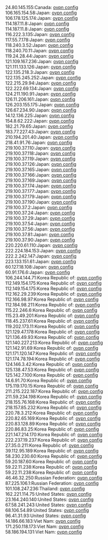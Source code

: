 24.80.145.155:Canada: [ovpn config](vpn/24_80_145_155.ovpn)  
106.165.154.58:Japan: [ovpn config](vpn/106_165_154_58.ovpn)  
106.178.125.174:Japan: [ovpn config](vpn/106_178_125_174.ovpn)  
114.187.11.8:Japan: [ovpn config](vpn/114_187_11_8.ovpn)  
114.187.11.8:Japan: [ovpn config](vpn/114_187_11_8.ovpn)  
116.222.3.135:Japan: [ovpn config](vpn/116_222_3_135.ovpn)  
117.55.7.178:Japan: [ovpn config](vpn/117_55_7_178.ovpn)  
118.240.3.52:Japan: [ovpn config](vpn/118_240_3_52.ovpn)  
118.240.70.11:Japan: [ovpn config](vpn/118_240_70_11.ovpn)  
119.24.28.44:Japan: [ovpn config](vpn/119_24_28_44.ovpn)  
121.109.167.236:Japan: [ovpn config](vpn/121_109_167_236.ovpn)  
121.111.133.126:Japan: [ovpn config](vpn/121_111_133_126.ovpn)  
122.135.218.3:Japan: [ovpn config](vpn/122_135_218_3.ovpn)  
122.135.245.252:Japan: [ovpn config](vpn/122_135_245_252.ovpn)  
122.215.29.94:Japan: [ovpn config](vpn/122_215_29_94.ovpn)  
122.222.69.134:Japan: [ovpn config](vpn/122_222_69_134.ovpn)  
124.211.190.91:Japan: [ovpn config](vpn/124_211_190_91.ovpn)  
126.11.206.161:Japan: [ovpn config](vpn/126_11_206_161.ovpn)  
126.203.155.175:Japan: [ovpn config](vpn/126_203_155_175.ovpn)  
126.67.234.90:Japan: [ovpn config](vpn/126_67_234_90.ovpn)  
14.12.136.225:Japan: [ovpn config](vpn/14_12_136_225.ovpn)  
154.8.62.222:Japan: [ovpn config](vpn/154_8_62_222.ovpn)  
182.21.79.65:Japan: [ovpn config](vpn/182_21_79_65.ovpn)  
183.77.227.43:Japan: [ovpn config](vpn/183_77_227_43.ovpn)  
210.194.201.40:Japan: [ovpn config](vpn/210_194_201_40.ovpn)  
218.41.91.76:Japan: [ovpn config](vpn/218_41_91_76.ovpn)  
219.100.37.110:Japan: [ovpn config](vpn/219_100_37_110.ovpn)  
219.100.37.118:Japan: [ovpn config](vpn/219_100_37_118.ovpn)  
219.100.37.119:Japan: [ovpn config](vpn/219_100_37_119.ovpn)  
219.100.37.126:Japan: [ovpn config](vpn/219_100_37_126.ovpn)  
219.100.37.165:Japan: [ovpn config](vpn/219_100_37_165.ovpn)  
219.100.37.166:Japan: [ovpn config](vpn/219_100_37_166.ovpn)  
219.100.37.169:Japan: [ovpn config](vpn/219_100_37_169.ovpn)  
219.100.37.174:Japan: [ovpn config](vpn/219_100_37_174.ovpn)  
219.100.37.177:Japan: [ovpn config](vpn/219_100_37_177.ovpn)  
219.100.37.179:Japan: [ovpn config](vpn/219_100_37_179.ovpn)  
219.100.37.190:Japan: [ovpn config](vpn/219_100_37_190.ovpn)  
219.100.37.2:Japan: [ovpn config](vpn/219_100_37_2.ovpn)  
219.100.37.24:Japan: [ovpn config](vpn/219_100_37_24.ovpn)  
219.100.37.29:Japan: [ovpn config](vpn/219_100_37_29.ovpn)  
219.100.37.54:Japan: [ovpn config](vpn/219_100_37_54.ovpn)  
219.100.37.56:Japan: [ovpn config](vpn/219_100_37_56.ovpn)  
219.100.37.81:Japan: [ovpn config](vpn/219_100_37_81.ovpn)  
219.100.37.90:Japan: [ovpn config](vpn/219_100_37_90.ovpn)  
220.220.61.110:Japan: [ovpn config](vpn/220_220_61_110.ovpn)  
222.224.184.153:Japan: [ovpn config](vpn/222_224_184_153.ovpn)  
222.2.242.147:Japan: [ovpn config](vpn/222_2_242_147.ovpn)  
223.133.151.61:Japan: [ovpn config](vpn/223_133_151_61.ovpn)  
60.127.18.108:Japan: [ovpn config](vpn/60_127_18_108.ovpn)  
60.91.176.6:Japan: [ovpn config](vpn/60_91_176_6.ovpn)  
106.244.144.71:Korea Republic of: [ovpn config](vpn/106_244_144_71.ovpn)  
112.149.154.175:Korea Republic of: [ovpn config](vpn/112_149_154_175.ovpn)  
112.149.154.175:Korea Republic of: [ovpn config](vpn/112_149_154_175.ovpn)  
112.162.29.239:Korea Republic of: [ovpn config](vpn/112_162_29_239.ovpn)  
112.166.98.97:Korea Republic of: [ovpn config](vpn/112_166_98_97.ovpn)  
112.184.98.211:Korea Republic of: [ovpn config](vpn/112_184_98_211.ovpn)  
115.22.246.6:Korea Republic of: [ovpn config](vpn/115_22_246_6.ovpn)  
115.23.49.201:Korea Republic of: [ovpn config](vpn/115_23_49_201.ovpn)  
118.45.237.61:Korea Republic of: [ovpn config](vpn/118_45_237_61.ovpn)  
119.202.173.11:Korea Republic of: [ovpn config](vpn/119_202_173_11.ovpn)  
121.129.47.178:Korea Republic of: [ovpn config](vpn/121_129_47_178.ovpn)  
121.136.49.93:Korea Republic of: [ovpn config](vpn/121_136_49_93.ovpn)  
121.140.227.213:Korea Republic of: [ovpn config](vpn/121_140_227_213.ovpn)  
121.142.91.69:Korea Republic of: [ovpn config](vpn/121_142_91_69.ovpn)  
121.171.120.147:Korea Republic of: [ovpn config](vpn/121_171_120_147.ovpn)  
121.174.78.194:Korea Republic of: [ovpn config](vpn/121_174_78_194.ovpn)  
124.146.3.42:Korea Republic of: [ovpn config](vpn/124_146_3_42.ovpn)  
125.138.47.53:Korea Republic of: [ovpn config](vpn/125_138_47_53.ovpn)  
125.142.7.100:Korea Republic of: [ovpn config](vpn/125_142_7_100.ovpn)  
14.6.91.70:Korea Republic of: [ovpn config](vpn/14_6_91_70.ovpn)  
175.119.170.15:Korea Republic of: [ovpn config](vpn/175_119_170_15.ovpn)  
211.215.222.187:Korea Republic of: [ovpn config](vpn/211_215_222_187.ovpn)  
211.59.234.198:Korea Republic of: [ovpn config](vpn/211_59_234_198.ovpn)  
218.155.76.168:Korea Republic of: [ovpn config](vpn/218_155_76_168.ovpn)  
218.157.85.232:Korea Republic of: [ovpn config](vpn/218_157_85_232.ovpn)  
220.78.3.212:Korea Republic of: [ovpn config](vpn/220_78_3_212.ovpn)  
220.82.65.169:Korea Republic of: [ovpn config](vpn/220_82_65_169.ovpn)  
220.83.128.89:Korea Republic of: [ovpn config](vpn/220_83_128_89.ovpn)  
220.86.83.25:Korea Republic of: [ovpn config](vpn/220_86_83_25.ovpn)  
221.147.214.170:Korea Republic of: [ovpn config](vpn/221_147_214_170.ovpn)  
222.237.19.237:Korea Republic of: [ovpn config](vpn/222_237_19_237.ovpn)  
27.35.0.211:Korea Republic of: [ovpn config](vpn/27_35_0_211.ovpn)  
39.112.95.189:Korea Republic of: [ovpn config](vpn/39_112_95_189.ovpn)  
58.230.230.60:Korea Republic of: [ovpn config](vpn/58_230_230_60.ovpn)  
59.20.187.60:Korea Republic of: [ovpn config](vpn/59_20_187_60.ovpn)  
59.22.11.238:Korea Republic of: [ovpn config](vpn/59_22_11_238.ovpn)  
59.22.11.238:Korea Republic of: [ovpn config](vpn/59_22_11_238.ovpn)  
46.46.32.250:Russian Federation: [ovpn config](vpn/46_46_32_250.ovpn)  
87.225.106.1:Russian Federation: [ovpn config](vpn/87_225_106_1.ovpn)  
101.108.247.236:Thailand: [ovpn config](vpn/101_108_247_236.ovpn)  
162.221.114.75:United States: [ovpn config](vpn/162_221_114_75.ovpn)  
23.164.240.140:United States: [ovpn config](vpn/23_164_240_140.ovpn)  
67.58.241.243:United States: [ovpn config](vpn/67_58_241_243.ovpn)  
68.106.54.89:United States: [ovpn config](vpn/68_106_54_89.ovpn)  
96.41.31.93:United States: [ovpn config](vpn/96_41_31_93.ovpn)  
14.186.66.183:Viet Nam: [ovpn config](vpn/14_186_66_183.ovpn)  
171.250.118.173:Viet Nam: [ovpn config](vpn/171_250_118_173.ovpn)  
58.186.194.131:Viet Nam: [ovpn config](vpn/58_186_194_131.ovpn)  
